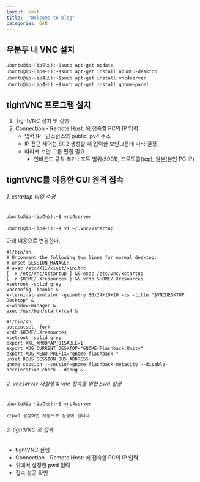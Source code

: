 ```yaml
---
layout: post
title:  "Welcome to blog"
categories: GAN
---
```







## 우분투 내 VNC 설치

```
ubuntu@ip-(ip주소):~$sudo apt-get update
ubuntu@ip-(ip주소):~$sudo apt-get install ubuntu-desktop
ubuntu@ip-(ip주소):~$sudo apt-get install vnc4server
ubuntu@ip-(ip주소):~$sudo apt-get install gnome-panel
```



## tightVNC 프로그램 설치

1. TightVNC 설치 및 실행
2. Connection - Remote Host: 에 접속할 PC의 IP 입력
   - 입력 IP : 인스턴스의 public ipv4 주소 
   - IP 접근 제어는 EC2 생성할 때 입력한 보안그룹에 따라 결정
   - 따라서 보안 그룹 편집 필요
     - 인바운드 규칙 추가 :  포트 범위(5901), 프로토콜(tcp), 원본(본인 PC IP)



##  tightVNC를 이용한 GUI 원격 접속



###### 1. xstartup 파일 수정

```
ubuntu@ip-(ip주소):~$ vnc4server

ubuntu@ip-(ip주소):~$ vi ~/.vnc/xstartup
```



아래 내용으로 변경한다.

```
#!/bin/sh 
# Uncomment the following two lines for normal desktop: 
# unset SESSION_MANAGER 
# exec /etc/X11/xinit/xinitrc 
[ -x /etc/vnc/xstartup ] && exec /etc/vnc/xstartup 
[ -r $HOME/.Xresources ] && xrdb $HOME/.Xresources 
xsetroot -solid grey 
vncconfig -iconic & 
x-terminal-emulator -geometry 80x24+10+10 -ls -title "$VNCDESKTOP Desktop" & 
x-window-manager & 
exec /usr/bin/startxfce4 &

#!/bin/sh 
autocutsel -fork 
xrdb $HOME/.Xresources 
xsetroot -solid grey 
export XKL_XMODMAP_DISABLE=1 
export XDG_CURRENT_DESKTOP="GNOME-Flashback:Unity" 
export XDG_MENU_PREFIX="gnome-flashback-" 
unset DBUS_SESSION_BUS_ADDRESS 
gnome-session --session=gnome-flashback-metacity --disable-acceleration-check --debug &
```



###### 2. vncserver 재실행 & vnc 접속을 위한 pwd 설정

```
ubuntu@ip-(ip주소):~$ vnc4server

//pwd 설정하면 자동으로 실행이 됩니다.
```



###### 3. tightVNC 로 접속

- tightVNC 실행
- Connection - Remote Host: 에 접속할 PC의 IP 입력
- 위에서 설정한 pwd 입력
- 접속 성공 확인

